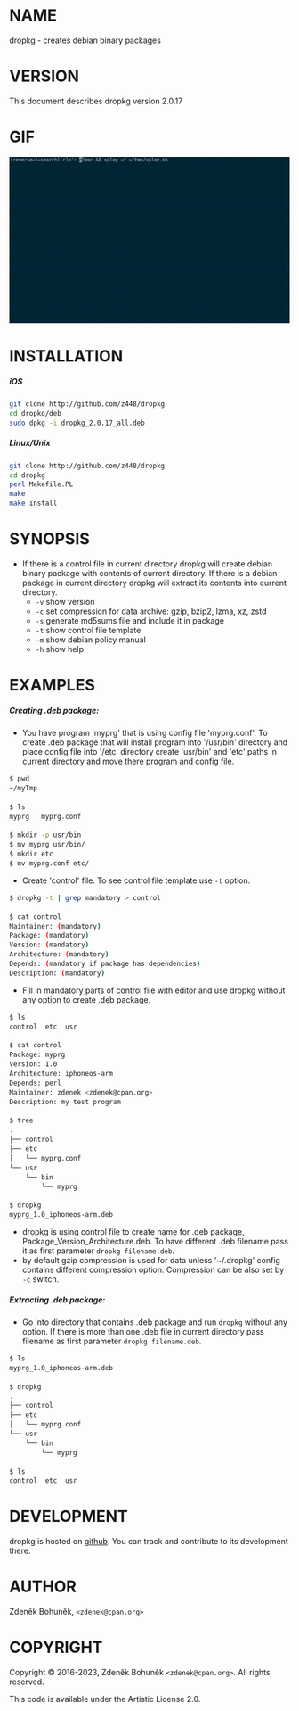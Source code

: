 # NAME

dropkg - creates debian binary packages

# VERSION

This document describes dropkg version 2.0.17

# GIF

![dropkg](https://raw.githubusercontent.com/z448/dropkg/master/dropkg.gif)

# INSTALLATION

##### iOS

```bash
git clone http://github.com/z448/dropkg
cd dropkg/deb
sudo dpkg -i dropkg_2.0.17_all.deb
```

##### Linux/Unix

```bash
git clone http://github.com/z448/dropkg
cd dropkg
perl Makefile.PL
make
make install
```
                
# SYNOPSIS

- If there is a control file in current directory dropkg will create debian binary package with contents of current directory. If there is a debian package in current directory dropkg will extract its contents into current directory.
    - `-v` show version
    - `-c` set compression for data archive: gzip, bzip2, lzma, xz, zstd
    - `-s` generate md5sums file and include it in package
    - `-t` show control file template  
    - `-m` show debian policy manual 
    - `-h` show help

# EXAMPLES

##### Creating .deb package:
    
- You have program 'myprg' that is using config file 'myprg.conf'. To create .deb package that will install program into '/usr/bin' directory and place config file into '/etc' directory create 'usr/bin' and 'etc' paths in current directory and move there program and config file.
```sh
$ pwd
~/myTmp

$ ls
myprg   myprg.conf

$ mkdir -p usr/bin
$ mv myprg usr/bin/
$ mkdir etc
$ mv myprg.conf etc/
```

- Create 'control' file. To see control file template use `-t` option.
```bash
$ dropkg -t | grep mandatory > control

$ cat control
Maintainer: (mandatory)
Package: (mandatory)
Version: (mandatory)
Architecture: (mandatory)
Depends: (mandatory if package has dependencies)
Description: (mandatory)
```

- Fill in mandatory parts of control file with editor and use dropkg without any option to create .deb package.
```bash
$ ls
control  etc  usr

$ cat control
Package: myprg
Version: 1.0
Architecture: iphoneos-arm
Depends: perl
Maintainer: zdenek <zdenek@cpan.org>
Description: my test program

$ tree
.
├── control
├── etc
│   └── myprg.conf
└── usr
    └── bin
        └── myprg

$ dropkg
myprg_1.0_iphoneos-arm.deb
```

- dropkg is using control file to create name for .deb package, Package\_Version\_Architecture.deb. To have different .deb filename pass it as first parameter `dropkg filename.deb`.
- by default gzip compression is used for data unless '~/.dropkg' config contains different compression option. Compression can be also set by `-c` switch.  


##### Extracting .deb package:
- Go into directory that contains .deb package and run `dropkg` without any option. If there is more than one .deb file in current directory pass filename as first parameter `dropkg filename.deb`.
```bash
$ ls
myprg_1.0_iphoneos-arm.deb

$ dropkg
.
├── control
├── etc
│   └── myprg.conf
└── usr
    └── bin
        └── myprg

$ ls
control  etc  usr
```

# DEVELOPMENT

dropkg is hosted on [github](https://github.com/z448/dropkg). You can track and contribute to its development there.

# AUTHOR

Zdeněk Bohuněk, `<zdenek@cpan.org>`

# COPYRIGHT

Copyright © 2016-2023, Zdeněk Bohuněk `<zdenek@cpan.org>`. All rights reserved.

This code is available under the Artistic License 2.0.
